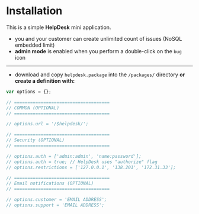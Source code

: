# Installation

This is a simple __HelpDesk__ mini application.

- you and your customer can create unlimited count of issues (NoSQL embedded limit)
- __admin mode__ is enabled when you perform a double-click on the `bug` icon

---

- download and copy `helpdesk.package` into the `/packages/` directory __or create a definition with:__

```javascript
var options = {};

// ====================================
// COMMON (OPTIONAL)
// ====================================

// options.url = '/$helpdesk/';

// ====================================
// Security (OPTIONAL)
// ====================================

// options.auth = ['admin:admin', 'name:password'];
// options.auth = true; // HelpDesk uses "authorize" flag
// options.restrictions = ['127.0.0.1', '138.201', '172.31.33'];

// ====================================
// Email notifications (OPTIONAL)
// ====================================

// options.customer = 'EMAIL ADDRESS';
// options.support = 'EMAIL ADDRESS';
```